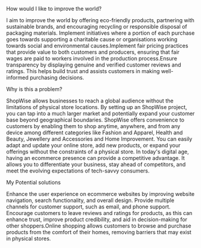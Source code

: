 How would I like to improve the world?

I aim to improve the world by offering eco-friendly products, partnering with sustainable brands, and encouraging recycling or responsible disposal of packaging materials. Implement initiatives where a portion of each purchase goes towards supporting a charitable cause or organisations working towards social and environmental causes.Implement fair pricing practices that provide value to both customers and producers, ensuring that fair wages are paid to workers involved in the production process.Ensure transparency by displaying genuine and verified customer reviews and ratings. This helps build trust and assists customers in making well-informed purchasing decisions.

Why is this a problem?

ShopWise allows businesses to reach a global audience without the limitations of physical store locations. By setting up an ShopWise project, you can tap into a much larger market and potentially expand your customer base beyond geographical boundaries. ShopWise offers convenience to customers by enabling them to shop anytime, anywhere, and from any device among different categories like Fashion and Apparel, Health and Beauty, Jewellery and Accessories and Home Improvement. You can easily adapt and update your online store, add new products, or expand your offerings without the constraints of a physical store. In today's digital age, having an ecommerce presence can provide a competitive advantage. It allows you to differentiate your business, stay ahead of competitors, and meet the evolving expectations of tech-savvy consumers.

My Potential solutions   

Enhance the user experience on ecommerce websites by improving website navigation, search functionality, and overall design. Provide multiple channels for customer support, such as  email, and phone support. Encourage customers to leave reviews and ratings for products, as this can enhance trust, improve product credibility, and aid in decision-making for other shoppers.Online shopping allows customers to browse and purchase products from the comfort of their homes, removing barriers that may exist in physical stores.
